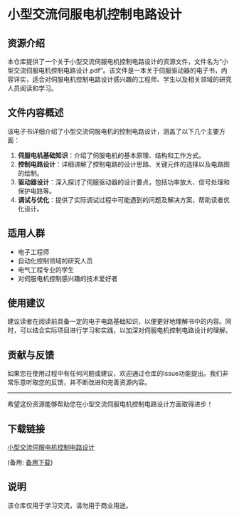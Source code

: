 # 小型交流伺服电机控制电路设计

## 资源介绍

本仓库提供了一个关于小型交流伺服电机控制电路设计的资源文件，文件名为“小型交流伺服电机控制电路设计.pdf”。该文件是一本关于伺服驱动器的电子书，内容详实，适合对伺服电机控制电路设计感兴趣的工程师、学生以及相关领域的研究人员阅读和学习。

## 文件内容概述

该电子书详细介绍了小型交流伺服电机的控制电路设计，涵盖了以下几个主要方面：

1. **伺服电机基础知识**：介绍了伺服电机的基本原理、结构和工作方式。
2. **控制电路设计**：详细讲解了控制电路的设计思路、关键元件的选择以及电路图的绘制。
3. **驱动器设计**：深入探讨了伺服驱动器的设计要点，包括功率放大、信号处理和保护电路等。
4. **调试与优化**：提供了实际调试过程中可能遇到的问题及解决方案，帮助读者优化设计。

## 适用人群

- 电子工程师
- 自动化控制领域的研究人员
- 电气工程专业的学生
- 对伺服电机控制感兴趣的技术爱好者

## 使用建议

建议读者在阅读前具备一定的电子电路基础知识，以便更好地理解书中的内容。同时，可以结合实际项目进行学习和实践，以加深对伺服电机控制电路设计的理解。

## 贡献与反馈

如果您在使用过程中有任何问题或建议，欢迎通过仓库的Issue功能提出。我们非常乐意听取您的反馈，并不断改进和完善资源内容。

---

希望这份资源能够帮助您在小型交流伺服电机控制电路设计方面取得进步！

## 下载链接
[小型交流伺服电机控制电路设计](https://pan.quark.cn/s/253d824a4b47) 

(备用: [备用下载](https://pan.baidu.com/s/1gS02WDstPuHLisgOJqFSYA?pwd=1234))

## 说明

该仓库仅用于学习交流，请勿用于商业用途。
